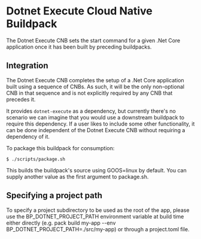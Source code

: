 # Dotnet Execute Cloud Native Buildpack

The Dotnet Execute CNB sets the start command for a given .Net Core
application once it has been built by preceding buildpacks.

## Integration

The Dotnet Execute CNB completes the setup of a .Net Core application
built using a sequence of CNBs. As such, it will be the only non-optional CNB
in that sequence and is not explicitly required by any CNB that precedes it.

It provides `dotnet-execute` as a dependency, but currently there's no
scenario we can imagine that you would use a downstream buildpack to require
this dependency. If a user likes to include some other functionality, it can be
done independent of the Dotnet Execute CNB without requiring a dependency
of it.

To package this buildpack for consumption:
```
$ ./scripts/package.sh
```
This builds the buildpack's source using GOOS=linux by default. You can supply
another value as the first argument to package.sh.

## Specifying a project path

To specify a project subdirectory to be used as the root of the app, please use
the BP_DOTNET_PROJECT_PATH environment variable at build time either directly
(e.g. pack build my-app --env BP_DOTNET_PROJECT_PATH=./src/my-app) or through a
project.toml file.
